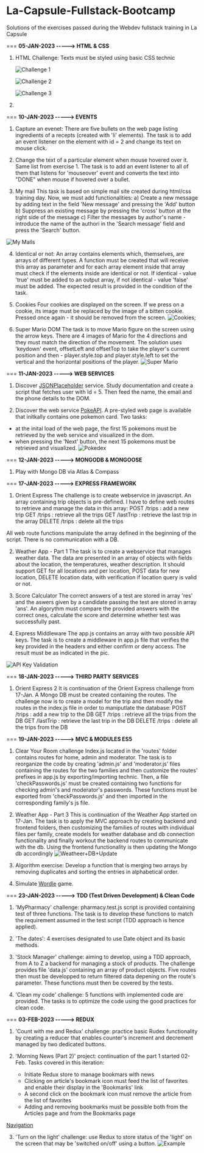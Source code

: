 # La-Capsule-Fullstack-Bootcamp
Solutions of the exercises passed during the Webdev fullstack training in La Capsule

===
**05-JAN-2023 -----> HTML & CSS**
1. HTML Challenge:
   Texts must be styled using basic CSS technic

   ![Challenge 1](./_ScreenShots/2023.01.05/CSS%20Challenge%201.jpg) 

   ![Challenge 2](./_ScreenShots/2023.01.05/CSS%20Challenge%202.jpg)
   
   ![Challenge 3](./_ScreenShots/2023.01.05/CSS%20Challenge%203.jpg)
2. 


===
**10-JAN-2023 -----> EVENTS**
1. Capture an evenet:
There are five bullets on the web page listing ingredients of a recepts (created with 'li' elements).
The task is to add an event listener on the element with id = 2 and change its text on mouse click.


2. Change the text of a particular element when mouse hovered over it.
Same list from exercise 1.
The task is to add an event listener to all of them that listens for 'mouseover' event and
converts the text into "DONE" when mouse if hovered over a bullet.

3. My mail
This task is based on simple mail site created during html/css training day. Now, we must add 
functionalities:
a) Create a new message by adding text in the field 'New message' and pressing the 'Add' button
b) Suppress an existing message by pressing the 'cross' button at the right side of the message
c) Filter the messages by author's name - introduce the name of the authori in the 'Search message' field and press the 'Search' button.

![My Mails](./_ScreenShots/MyMail.jpg)

4. Identical or not:
An array contains elements which, themselves, are arrays of different types.
A function must be created that will receive this array as parameter and for each array element inside that array 
must check if the elements inside are identical or not. If identical - value 'true' must be added to an output array,
if not identical - value 'false' must be added. The expected result is provided in the condition of the task.

5. Cookies
Four cookies are displayed on the screen. If we press on a cookie, its image must be replaced by the image of a bitten cookie. Pressed once again - it should be removed from the screen.
![Cookies](./_ScreenShots/Cookies.jpg);

6. Super Mario DOM
The task is to move Mario figure on the screen using the arrow keys.
There are 4 images of Mario for the 4 directions and they must match
the direction of the movement. 
The solution uses 'keydown' event, offsetLeft and offsetTop to take the player's current
position and then - player.style.top and player.style.left to set the vertical and the horizontal
positions of the player.
![Super Mario](./_ScreenShots/MarioDom.jpg) 

===
**11-JAN-2023 -----> WEB SERVICES**
1. Discover [JSONPlaceholder](https://jsonplaceholder.typicode.com/) service. Study documentation
and create a script that fetches user with Id = 5. Then feed the name, the email and the 
phone details to the DOM.

2. Discover the web service [PokeAPI](https://pokeapi.co/). A pre-styled web page is available that
initkally contains one pokemon card. Two tasks:
 - at the inital load of the web page, the first 15 pokemons must be retrieved by the web service and 
 visualized in the dom.
 - when pressing the 'Next' button, the next 15 pokemons must be retrieved and visualized.
 ![Pokedex](./_ScreenShots/Pokedex.jpg)

 ===
**12-JAN-2023 -----> MONGODB & MONGOOSE**
1. Play with Mongo DB via Atlas & Compass

===
**17-JAN-2023 -----> EXPRESS FRAMEWORK**   

1. Orient Express
The challenge is to create webservice in javascript. An array containing trip objects is pre-defined.
I have to define web routes to retrieve and manage the data in this array:
POST /trips : add a new trip
GET /trips : retrieve all the trips
GET /lastTrip : retrieve the last trip in the array
DELETE /trips : delete all the trips

All web route functions manipulate the array defined in the beginning of the script. There is no communication with a DB.

2. Weather App - Part 1
The task is to create a webservice that manages weather data. The data are presented in an array of objects with fields about
the location, the temperatures, weather description.
It should support GET for all locations and per location, POST data for new location, DELETE location data,
with verification if location query is valid or not.

3. Score Calculator
The correct answers of a test are stored in array 'res' and the aswers given by
a candidate passing the test are stored in array 'ans'. An algorythm must compare the
provided answers with the correct ones, calculate the score and determine whether
test was successfully past.

4. Express Middleware
The app.js contains an array with two possible API keys. The task is to create
a middleware in app.js file that verifies the key provided in the headers and
either confirm or deny access. The result must be as indicated in the pic.

![API Key Validation](./_ScreenShots/API_Key.jpg)

===
**18-JAN-2023 -----> THIRD PARTY SERVICES**   
1. Orient Express 2
It is continuation of the Orient Express challenge from 17-Jan. A Mongo DB must be created containing the routes. The challenge now is to create a model for the trip and then modify the routes in the index.js file in order to maniputlate the database:
POST /trips : add a new trip to the DB
GET /trips : retrieve all the trips from the DB
GET /lastTrip : retrieve the last trip in the DB
DELETE /trips : delete all the trips from the DB

===
**19-JAN-2023 -----> MVC & MODULES ES5**
1. Clear Your Room challenge
Index.js located in the 'routes' folder contains routes for home, admin and moderator. The task is to reorganize the code
by creating 'admin.js' and 'moderator.js' files containing the routes for the two families and then customize the routes' prefixes
in app.js by exporting/importing technic. Then, a file 'checkPasswords.js' must be created containing two functions for checking
admin's and moderator's passwords. These functions must be exported from 'checkPasswords.js' and then imported in the corresponding family's js file.  

2. Weather App - Part 3
This is continuation of the Weather App started on 17-Jan. The task is to apply the MVC approach by
creating backend and frontend folders, then customizing the families of routes with individual files per family,
create models for weather database and db connection functionality and finally workout the backend routes to 
communicate with the db.
Using the frontend functionality is then updating the Mongo db accordingly
![Weatheer+DB+Update](./_ScreenShots/weatherapp-3.jpg)

3. Algorithm exercise:
Develop a function that is merging two arrays by removing duplicates and sorting the entries in alphabetical order.

4. Simulate [Wordle](https://www.nytimes.com/games/wordle/index.html) game.

===
**23-JAN-2023 -----> TDD (Test Driven Development) & Clean Code**
1. 'MyPharmacy' challenge:
pharmacy.test.js script is provided containing test of three functions. The task is to develop these functions to match the requirement assumed in the test script (TDD approach is hence applied).

2. 'The dates': 4 exercises designated to use Date object and its basic methods.

3. 'Stock Manager' challenge: aiming to develop, using a TDD approach, from A to Z a backend for managing a stock of products.
The challenge provides file 'data.js' containing an array of product objects. Five routes then must be developped to return filtered
data depening on the route's parameter. These functions must then be covered by the tests.

4. 'Clean my code' challenge: 5 functions with implemented code are provided. The tasks is to optimize the code using the good practices for clean code.

===
**03-FEB-2023 -----> REDUX**
1. 'Count with me and Redux' challenge: practice basic Rudex functionality by creating a reducer that enables counter's increment and decrement managed by two dedicated buttons.

2. 'Morning News (Part 2)' project: continuation of the part 1 started 02-Feb. Tasks covered in this iteration: 
   - Initiate Redux store to manage bookmars with news
   - Clicking on article's bookmark icon must feed the list of favorites and enable their display in the 'Bookmarks' link
   - A second click on the bookmark icon must remove the article from the list of favorites
   - Adding and removing bookmarks must be possible both from the Articles page and from the Bookmarks page

[Navigation](https://lh3.googleusercontent.com/HlHQ1lP-khl-ORQAM_qDFQ41Yuv_3GEe2i0R7rgfYlhaUmdh11daAMVElPpUVxM_41mhVRYkzt6CZVZ6KhnPXl4xtxqVpA5pJZKNgQgNVoTDacUCDgXXuuaHEXmjq9OckN7IMJKwH8SRUBxvepKGFUzgWH7lLwSqnBbsAENqNoJ4DRsZXTYBEOA)

3. 'Turn on the light' challenge: use Redux to store status of the 'light' on the screen that may be 'switched on/off' using a button.
![Example](https://lh3.googleusercontent.com/ZfAhgW9WJYakGxlktYKNlx8kQ0zhe5t955GNuzHq_9zxt25pLyK5UGQ5Af9alfoPvVFS8uV-A4j9RS2KKVJsunWqa3PqfPhAqf1Ubt8Dv2m9N0JBR4M05F5DAOjfLZ_p1UFYgFTWxYPj8L2bMrNjP0bgDAeKpHU5paycV-2ugO6FqWF3_0xuo04)